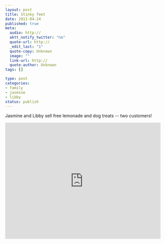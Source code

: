 ```yaml
--- 
layout: post
title: Stinky feet
date: 2011-04-24
published: true
meta: 
  audio: http://
  aktt_notify_twitter: "no"
  quote-url: http://
  _edit_last: "1"
  quote-copy: Unknown
  image: ""
  link-url: http://
  quote-author: Unknown
tags: []

type: post
categories: 
- family
- jasmine
- libby
status: publish
---
```

Jasmine and Libby sell free lemonade and dog treats -- two customers!

<iframe src="http://player.vimeo.com/video/22815334?title=0&amp;byline=0&amp;color=0" frameborder="0" height="375" width="500"></iframe>
